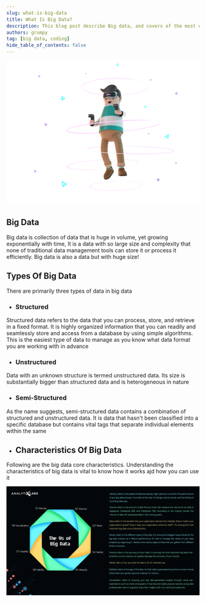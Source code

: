 ```yaml
---
slug: what-is-big-data
title: What Is Big Data?
description: This blog post describe Big data, and covers of the most details Big data
authors: grumpy
tag: [big data, coding]
hide_table_of_contents: false
---
```


![What Is Big Data?](../static/img/blog/cute-boy-enjoy-play-virtual-game.png)

## Big Data

Big data is collection of data that is huge in volume, yet growing exponentially with time, It is a data with so large size and complexity that none of traditional data management tools can store it or process it efficiently. Big data is also a data but with huge size!

## Types Of Big Data

There are primarily three types of data in big data

-   ### Structured

Structured data refers to the data that you can process, store, and retrieve in a fixed format. It is highly organized information that you can readily and seamlessly store and access from a database by using simple algorithms. This is the easiest type of data to manage as you know what data format you are working with in advance

-   ### Unstructured

Data with an unknown structure is termed unstructured data. Its size is substantially bigger than structured data and is heterogeneous in nature

-   ### Semi-Structured

As the name suggests, semi-structured data contains a combination of structured and unstructured data. It is data that hasn't been classified into a specific database but contains vital tags that separate individual elements within the same

-   ## Characteristics Of Big Data

Following are the big data core characteristics. Understanding the characteristics of big data is vital to know how it works ajd how you can use it

![Characteristics](../static/img/blog/characteristics.jpg)
